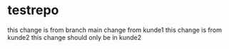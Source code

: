 # testrepo
this change is from branch main
change from kunde1
this change is from kunde2
this change should only be in kunde2